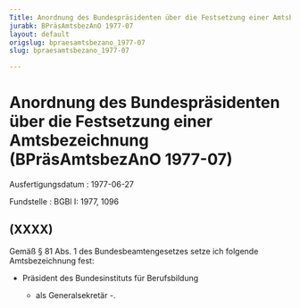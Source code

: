 ```yaml
---
Title: Anordnung des Bundespräsidenten über die Festsetzung einer Amtsbezeichnung
jurabk: BPräsAmtsbezAnO 1977-07
layout: default
origslug: bpraesamtsbezano_1977-07
slug: bpraesamtsbezano_1977-07

---
```


# Anordnung des Bundespräsidenten über die Festsetzung einer Amtsbezeichnung (BPräsAmtsbezAnO 1977-07)

Ausfertigungsdatum
:   1977-06-27

Fundstelle
:   BGBl I: 1977, 1096



## (XXXX)

Gemäß § 81 Abs. 1 des Bundesbeamtengesetzes setze ich folgende
Amtsbezeichnung fest:

*   Präsident des Bundesinstituts für Berufsbildung

    - als Generalsekretär -.




